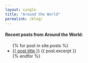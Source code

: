 ```yaml
---
layout: single
title: "Around the World"
permalink: /blog/
---
```


#### Recent posts from Around the World:

<ul>
  {% for post in site.posts %}
    <li>
      <a href="{{ post.url }}">{{ post.title }}</a>
      {{ post.excerpt }}
    </li>
  {% endfor %}
</ul>
